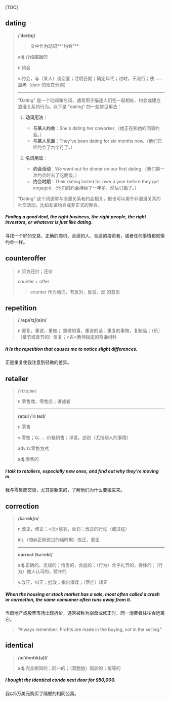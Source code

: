 [TOC]

## dating

> **/ˈdeɪtɪŋ/**
>
> > 文中作为动词**"约会"**
>
> adj.介绍婚姻的
>
> n.约会
>
> v.约会，与（某人）谈恋爱；注明日期；确定年代；过时，不流行；使……显老（date 的现在分词）
>
> ---
>
> "Dating" 是一个动词和名词，通常用于描述人们在一起相处、约会或建立浪漫关系的行为。以下是 "dating" 的一些常见用法：
>
> 1. **动词用法**：
>    - **与某人约会**：She's dating her coworker.（她正在和她的同事约会。）
>    - **与某人见面**：They've been dating for six months now.（他们已经约会了六个月了。）
>
> 2. **名词用法**：
>    - **约会活动**：We went out for dinner on our first dating.（我们第一次约会时去了吃晚饭。）
>    - **约会时期**：Their dating lasted for over a year before they got engaged.（他们的约会持续了一年多，然后订婚了。）
>
> "Dating" 这个词通常与浪漫关系和约会相关，但也可以用于非浪漫关系的社交活动，比如友谊约会或非正式的聚会。

##### Finding a good deal, the right business, the right people, the right investors, or whatever is just like **dating**.

寻找一个好的交易、正确的商机、合适的人、合适的投资者，或者任何事情都就像约会一样。

## counteroffer

> n.买方还价；还价
>
> counter +‎ offer
>
> > counter 作为动词，有反对，反驳，反 的意思

## repetition

> **/ˌrepəˈtɪʃ(ə)n/**
>
> n.重复，重说，重做； 重做的事，重说的话；重复的事物，复制品；（乐）（章节或音节的）反复；<古>教师指定的背诵材料

##### It is the **repetition** that causes me to notice slight differences.

正是重复使我注意到轻微的差异。

## retailer

> /ˈriːteɪlər/
>
> n.零售商，零售店；讲述者
>
> ---
>
> **retail	/ˈriːteɪl/**
>
> n.零售
>
> v.零售；以……价格销售；详说，述说（尤指别人的事情）
>
> adv.以零售方式
>
> adj.零售的

##### I talk to **retailers**, especially new ones, and find out why they’re moving in.

我与零售商交谈，尤其是新来的，了解他们为什么要搬进来。

## correction

> **/kəˈrekʃn/**
>
> n.改正，修正；<旧>惩罚，处罚；改正的行动（或过程）
>
> int.（想纠正刚说过的话时用）改正，更正
>
> ---
>
> **correct	/kəˈrekt/**
>
> adj.正确的，无误的；恰当的，合适的；（行为）合乎礼节的，得体的；（行为）被人认可的，赞许的
>
> v.改正，纠正；批改；指出错误；（医疗）矫正

##### When the housing or stock market has a sale, most often called a crash or **correction**, the same consumer often runs away from it.

当房地产或股票市场出现折价，通常被称为崩盘或修正时，同一消费者往往会远离它。

> “Always remember: Profits are made in the buying, not in the selling.”
>

## identical

> **/aɪˈdentɪk(ə)l/**
>
> adj.完全相同的；同一的；（双胞胎）同卵的；恒等的

##### I bought the identical **condo** next door for $50,000. 

我以5万美元购买了隔壁的相同公寓。